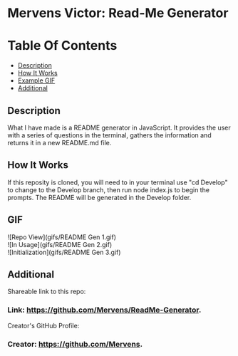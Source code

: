 # Mervens Victor: Read-Me Generator

# Table Of Contents
- [Description](#description)
- [How It Works](#how-it-works)
- [Example GIF](#gif)
- [Additional](#additional)

## Description
What I have made is a README generator in JavaScript. It provides the user with a series of questions in the terminal, gathers the information and returns it in a new README.md file.

## How It Works

If this reposity is cloned, you will need to in your terminal use "cd Develop" to change to the Develop branch, then run node index.js to begin the prompts.
The README will be generated in the Develop folder.

## GIF
![Repo View](gifs/README Gen 1.gif)  
![In Usage](gifs/README Gen 2.gif)  
![Initialization](gifs/README Gen 3.gif)  

## Additional

Shareable link to this repo:

### Link: **https://github.com/Mervens/ReadMe-Generator.**

Creator's GitHub Profile:

### Creator: **https://github.com/Mervens.**

